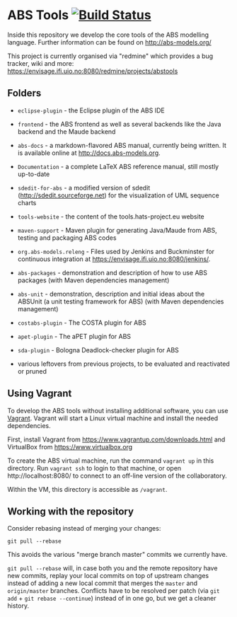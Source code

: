 ABS Tools [![Build Status](https://envisage.ifi.uio.no:8080/jenkins/buildStatus/icon?job=ABS-All-Bucky)](https://envisage.ifi.uio.no:8080/jenkins/job/ABS-All-Bucky)
=========

Inside this repository we develop the core tools of the ABS modelling
language.  Further information can be found on http://abs-models.org/

This project is currently organised via "redmine" which provides a bug
tracker, wiki and more:
https://envisage.ifi.uio.no:8080/redmine/projects/abstools

Folders
-------

* `eclipse-plugin` - the Eclipse plugin of the ABS IDE

* `frontend` - the ABS frontend as well as several backends like the
  Java backend and the Maude backend

* `abs-docs` - a markdown-flavored ABS manual, currently being written.
  It is available online at http://docs.abs-models.org.

* `Documentation` - a complete LaTeX ABS reference manual, still
  mostly up-to-date

* `sdedit-for-abs` - a modified version of sdedit
  (http://sdedit.sourceforge.net) for the visualization of UML sequence
  charts

* `tools-website`  - the content of the tools.hats-project.eu website

* `maven-support` - Maven plugin for generating Java/Maude from ABS,
  testing and packaging ABS codes

* `org.abs-models.releng` - Files used by Jenkins and Buckminster for continuous integration
  at https://envisage.ifi.uio.no:8080/jenkins/.

* `abs-packages` - demonstration and description of how to use ABS
  packages (with Maven dependencies management)

* `abs-unit` - demonstration, description and initial ideas about the
  ABSUnit (a unit testing framework for ABS) (with Maven dependencies
  management)

* `costabs-plugin` - The COSTA plugin for ABS

* `apet-plugin` - The aPET plugin for ABS

* `sda-plugin` - Bologna Deadlock-checker plugin for ABS

* various leftovers from previous projects, to be evaluated and
  reactivated or pruned

Using Vagrant
-------------

To develop the ABS tools without installing additional software, you
can use [Vagrant](https://www.vagrantup.com).  Vagrant will start a
Linux virtual machine and install the needed dependencies.

First, install Vagrant from https://www.vagrantup.com/downloads.html and
VirtualBox from https://www.virtualbox.org

To create the ABS virtual machine, run the command `vagrant up` in this
directory.  Run `vagrant ssh` to login to that machine, or open
http://localhost:8080/ to connect to an off-line version of the collaboratory.

Within the VM, this directory is accessible as `/vagrant`.

Working with the repository
---------------------------

Consider rebasing instead of merging your changes:

    git pull --rebase

This avoids the various "merge branch master" commits we currently
have.

`git pull --rebase` will, in case both you and the remote repository
have new commits, replay your local commits on top of upstream changes
instead of adding a new local commit that merges the `master` and
`origin/master` branches.  Conflicts have to be resolved per patch
(via `git add` + `git rebase --continue`) instead of in one go, but we
get a cleaner history.
